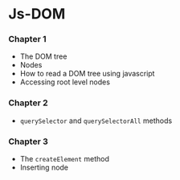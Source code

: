 # Js-DOM

### Chapter 1 
  - The DOM tree
  - Nodes
  - How to read a DOM tree using javascript
  - Accessing root level nodes

### Chapter 2 
  - `querySelector` and `querySelectorAll` methods

### Chapter 3
  - The `createElement` method
  - Inserting node

